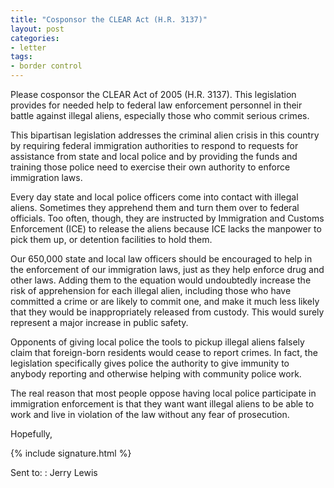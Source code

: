 ```yaml
---
title: "Cosponsor the CLEAR Act (H.R. 3137)"
layout: post
categories:
- letter
tags:
- border control
---
```


Please cosponsor the CLEAR Act of 2005 (H.R. 3137). This legislation provides for needed help to federal law enforcement personnel in their battle against illegal aliens, especially those who commit serious crimes.

This bipartisan legislation addresses the criminal alien crisis in this country by requiring federal immigration authorities to respond to requests for assistance from state and local police and by providing the funds and training those police need to exercise their own authority to enforce immigration laws.

Every day state and local police officers come into contact with illegal aliens. Sometimes they apprehend them and turn them over to federal officials. Too often, though, they are instructed by Immigration and Customs Enforcement (ICE) to release the aliens because ICE lacks the manpower to pick them up, or detention facilities to hold them.

Our 650,000 state and local law officers should be encouraged to help in the enforcement of our immigration laws, just as they help enforce drug and other laws. Adding them to the equation would undoubtedly increase the risk of apprehension for each illegal alien, including those who have committed a crime or are likely to commit one, and make it much less likely that they would be inappropriately released from custody. This would surely represent a major increase in public safety.

Opponents of giving local police the tools to pickup illegal aliens falsely claim that foreign-born residents would cease to report crimes. In fact, the legislation specifically gives police the authority to give immunity to anybody reporting and otherwise helping with community police work.

The real reason that most people oppose having local police participate in immigration enforcement is that they want want illegal aliens to be able to work and live in violation of the law without any fear of prosecution.

Hopefully,

{% include signature.html %}

Sent to:
: Jerry Lewis

